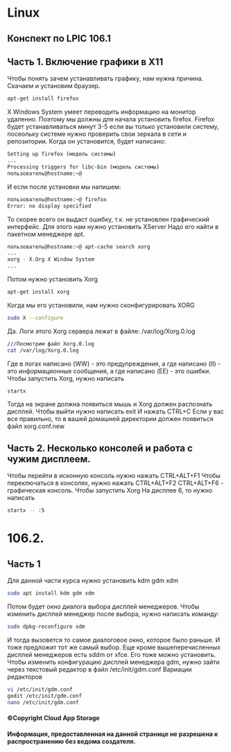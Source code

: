 # Linux
## Конспект по LPIC 106.1
## Часть 1. Включение графики в X11
Чтобы понять зачем устанавливать графику, нам нужна причина.
Скачаем и установим браузер.
```bash
apt-get install firefox
```
X Windows System умеет переводить информацию на монитор удаленно.
Поэтому мы должны для начала установить firefox.
Firefox будет устанавливаться минут 3-5 если вы только установили систему, посеольку системе нужно проверить свои зеркала в сети и репозитории.
Когда он установится, будет написано:
```bash
Setting up firefox (модель системы)
...
Processing triggers for libc-bin (модель системы)
пользователь@hostname:~@ 
```
И если после установки мы напишем:
```bash 
пользователь@hostname:~@ firefox
Error: no display specified
```
То скорее всего он выдаст ошибку, т.к. не установлен графический интерфейс.
Для этого нам нужно установить XServer
Надо его найти в пакетном менеджере apt.
```bash
пользователь@hostname:~@ apt-cache search xorg
...
xorg - X.Org X Window System
...
```
Потом нужно установить Xorg
```bash
apt-get install xorg
```
Когда мы его установили, нам нужно сконфигурировать XORG
```bash
sudo X --configure
```
Да. Логи этого Xorg сервера лежат в файле: /var/log/Xorg.0.log 
```bash
///Посмотрим файл Xorg.0.log
cat /var/log/Xorg.0.log
```
Где в логах написано (WW) - это предупреждения, а где написано (II) - это информационные сообщения, а где написано (EE) - это ошибки.
Чтобы запустить Xorg, нужно написать 
```bash
startx
```
Тогда на экране должна появиться мышь и Xorg должен распознать дисплей.
Чтобы выйти нужно написать exit
И нажать CTRL+C
Если у вас все правильно, то в вашей домашней директории должен появиться файл xorg.conf.new
## Часть 2. Несколько консолей и работа с чужим дисплеем.
Чтобы перейти в исконную консоль нужно нажать CTRL+ALT+F1
Чтобы переключаться в консолях, нужно нажать CTRL+ALT+F2
CTRL+ALT+F6 - графическая консоль.
Чтобы запустить Xorg На дисплее 6, то нужно написать 
```bash
startx -- :5
```
# 106.2. 
## Часть 1
Для данной части курса нужно установить kdm gdm xdm
```bash
sudo apt install kdm gdm xdm
```
Потом будет окно диалога выбора дисплей менеджеров.
Чтобы изменить дисплей менеджер после выбора, нужно написать команду:
```bash
sudo dpkg-reconfigure xdm
```
И тогда вызовется то самое диалоговое окно, которое было раньше. И тоже предложит тот же самый выбор.
Еще кроме вышеперечисленных дисплей менеджеров есть sddm от xfce.
Его тоже можно установить.
Чтобы изменить конфигурацию дисплей менеджера gdm, нужно зайти через текстовый редактор в файл /etc/init/gdm.conf
Вариации редакторов
```bash
vi /etc/init/gdm.conf
gedit /etc/init/gdm.conf
nano /etc/init/gdm.conf
```




#### ©Copyright Cloud App Storage
#### Информация, предоставленная на данной странице не разрешена к распространению без ведома создателя.
